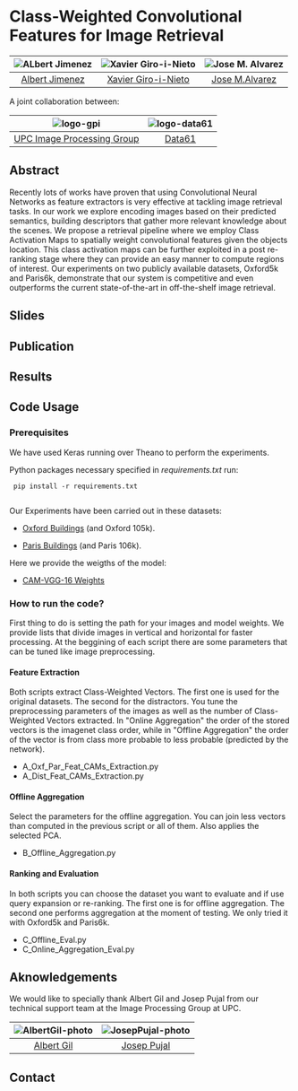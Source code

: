 # Class-Weighted Convolutional Features for Image Retrieval

| ![ALbert Jimenez][AlbertJimenez-photo]  | ![Xavier Giro-i-Nieto][XavierGiro-photo]  |  ![Jose M. Alvarez][JoseAlvarez-photo] | 
|:-:|:-:|:-:|
| [Albert Jimenez][AlbertJimenez-web]  | [Xavier Giro-i-Nieto][XavierGiro-web]   |[Jose M.Alvarez][JoseAlvarez-web] | 

[AlbertJimenez-web]: https://www.linkedin.com/in/albertjimenezsanfiz/
[XavierGiro-web]: https://imatge.upc.edu/web/people/xavier-giro
[JoseAlvarez-web]: http://www.josemalvarez.net

[AlbertJimenez-photo]: https://github.com/imatge-upc/retrieval-2017-icmr/blob/master/authors/AlbertJimenez.png?raw=true "Albert Jimenez"
[XavierGiro-photo]: https://github.com/imatge-upc/retrieval-2017-icmr/blob/master/authors/XavierGiro.jpg?raw=true "Xavier Giro-i-Nieto"
[JoseAlvarez-photo]: https://github.com/imatge-upc/retrieval-2017-icmr/blob/master/authors/JoseAlvarez.png?raw=true "Jose Alvarez"

A joint collaboration between:

| ![logo-gpi] | ![logo-data61] |
|:-:|:-:|
|[UPC Image Processing Group][gpi-web] | [Data61][data61-web]|
 
[gpi-web]: https://imatge.upc.edu/web/ 
[data61-web]: http://www.data61.csiro.au

[logo-data61]: https://github.com/imatge-upc/retrieval-2017-icmr/blob/master/logos/data61.png?raw=true "Data 61"
[logo-gpi]: https://github.com/imatge-upc/retrieval-2017-icmr/blob/master/logos/gpi.png?raw=true "UPC Image Processing Group"


## Abstract 
Recently lots of works have proven that using Convolutional Neural Networks as feature extractors is very effective at tackling image retrieval tasks. In our work we explore encoding images based on their predicted semantics, building descriptors that gather more relevant knowledge about the scenes. We propose a retrieval pipeline where we employ Class Activation Maps to spatially weight convolutional features given the objects location. This class activation maps can be further exploited in a post re-ranking stage where they can provide an easy manner to compute regions of interest. Our experiments on two publicly available datasets, Oxford5k and Paris6k, demonstrate that our system is competitive and even outperforms the current state-of-the-art in off-the-shelf image retrieval.

## Slides

## Publication

## Results 

## Code Usage

### Prerequisites
We have used Keras running over Theano to perform the experiments.

Python packages necessary specified in *requirements.txt* run:

```
 pip install -r requirements.txt
 
```

Our Experiments have been carried out in these datasets:

* [Oxford Buildings](http://www.robots.ox.ac.uk/~vgg/data/oxbuildings/) (and Oxford 105k).

* [Paris Buildings](http://www.robots.ox.ac.uk/~vgg/data/parisbuildings/) (and Paris 106k).

Here we provide the weigths of the model:

* [CAM-VGG-16 Weights](https://drive.google.com/open?id=0BwotWbbE50RQajZjY3E4THhIWmM)

### How to run the code?

First thing to do is setting the path for your images and model weights. We provide lists that divide images in vertical and horizontal for faster processing. At the beggining of each script there are some parameters that can be tuned like image preprocessing. 

#### Feature Extraction

Both scripts extract Class-Weighted Vectors. The first one is used for the original datasets. The second for the distractors.  You tune the preprocessing parameters of the images as well as the number of Class-Weighted Vectors extracted. In "Online Aggregation" the order of the stored vectors is the imagenet class order, while in "Offline Aggregation" the order of the vector is from class more probable to less probable (predicted by the network). 

* A_Oxf_Par_Feat_CAMs_Extraction.py 
* A_Dist_Feat_CAMs_Extraction.py

#### Offline Aggregation

Select the parameters for the offline aggregation. You can join less vectors than computed in the previous script or all of them. Also applies the selected PCA. 

* B_Offline_Aggregation.py

#### Ranking and Evaluation

In both scripts you can choose the dataset you want to evaluate and if use query expansion or re-ranking. The first one is for offline aggregation. The second one performs aggregation at the moment of testing. We only tried it with Oxford5k and Paris6k. 

* C_Offline_Eval.py
* C_Online_Aggregation_Eval.py

## Aknowledgements
We would like to specially thank Albert Gil and Josep Pujal from our technical support team at the Image Processing Group at UPC.

| ![AlbertGil-photo]  | ![JosepPujal-photo]  |
|:-:|:-:|
| [Albert Gil](AlbertGil-web)  |  [Josep Pujal](JosepPujal-web) |

[AlbertGil-photo]: https://github.com/imatge-upc/retrieval-2017-icmr/blob/master/authors/AlbertGil.jpg?raw=true "Albert Gil"
[JosepPujal-photo]:https://github.com/imatge-upc/retrieval-2017-icmr/blob/master/authors/JosepPujal.jpg?raw=true "Josep Pujal"

[AlbertGil-web]: https://imatge.upc.edu/web/people/albert-gil-moreno
[JosepPujal-web]: https://imatge.upc.edu/web/people/josep-pujal

## Contact

